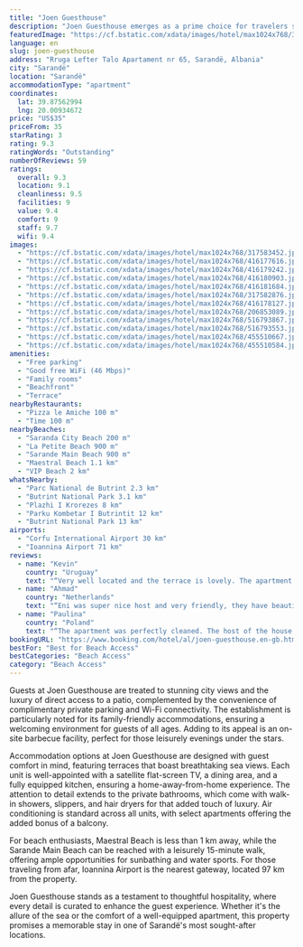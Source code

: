 ```yaml
---
title: "Joen Guesthouse"
description: "Joen Guesthouse emerges as a prime choice for travelers seeking a blend of comfort and convenience in the heart of Sarandë."
featuredImage: "https://cf.bstatic.com/xdata/images/hotel/max1024x768/317583452.jpg?k=254e08b8f0f575b1c92b034f6e64158fff4cc83d366dfde9357c29706781d3af&o=&hp=1"
language: en
slug: joen-guesthouse
address: "Rruga Lefter Talo Apartament nr 65, Sarandë, Albania"
city: "Sarandë"
location: "Sarandë"
accommodationType: "apartment"
coordinates:
  lat: 39.87562994
  lng: 20.00934672
price: "US$35"
priceFrom: 35
starRating: 3
rating: 9.3
ratingWords: "Outstanding"
numberOfReviews: 59
ratings:
  overall: 9.3
  location: 9.1
  cleanliness: 9.5
  facilities: 9
  value: 9.4
  comfort: 9
  staff: 9.7
  wifi: 9.4
images:
  - "https://cf.bstatic.com/xdata/images/hotel/max1024x768/317583452.jpg?k=254e08b8f0f575b1c92b034f6e64158fff4cc83d366dfde9357c29706781d3af&o=&hp=1"
  - "https://cf.bstatic.com/xdata/images/hotel/max1024x768/416177616.jpg?k=e8172d35cc3152c1cbfba9ab9bd50b5651cff405d52b9b2d8b92cceb5eee08a8&o=&hp=1"
  - "https://cf.bstatic.com/xdata/images/hotel/max1024x768/416179242.jpg?k=7d73c25dce977fd5850bfadbc529cb5b84edcd68a04dd2d40865df326f374146&o=&hp=1"
  - "https://cf.bstatic.com/xdata/images/hotel/max1024x768/416180903.jpg?k=ca06926afb52423b9b0065d36b02221d4f113cc12dffb4a889aea757201492f5&o=&hp=1"
  - "https://cf.bstatic.com/xdata/images/hotel/max1024x768/416181684.jpg?k=5d4d7956a9d866b891d1ed4afc9f06d14679cbc7f515fa8969a68272515a2bec&o=&hp=1"
  - "https://cf.bstatic.com/xdata/images/hotel/max1024x768/317582876.jpg?k=d689ed88df7ea25dfe622f9dc22c99a7eb3e6315659b4b4c7429894720de68fe&o=&hp=1"
  - "https://cf.bstatic.com/xdata/images/hotel/max1024x768/416178127.jpg?k=71a71ec85127376abeabf2ab483d8d242f5eb502e21331c1fb070e563ba8c780&o=&hp=1"
  - "https://cf.bstatic.com/xdata/images/hotel/max1024x768/206853089.jpg?k=1f0b115e04899faad0ce3541d0edf9bb2b02119a030247dd0893894823ce1e95&o=&hp=1"
  - "https://cf.bstatic.com/xdata/images/hotel/max1024x768/516793867.jpg?k=219438dab5750655ad16b1da62fde1e4da4fb0502365e7bf1ce6b51d49ec4e63&o=&hp=1"
  - "https://cf.bstatic.com/xdata/images/hotel/max1024x768/516793553.jpg?k=16a97370526c628b6c5dfa2a0704a5521e800ef89e7322af3849cd009c61b071&o=&hp=1"
  - "https://cf.bstatic.com/xdata/images/hotel/max1024x768/455510667.jpg?k=d2d56c8850a7d070dd5b4bf6b3f975e5dcfdb1c2b377b2c302c28e519eddf6e7&o=&hp=1"
  - "https://cf.bstatic.com/xdata/images/hotel/max1024x768/455510584.jpg?k=161db5ed42514188048c680c49fd8f28a6b4eaa57d5737e13509759f55f10d25&o=&hp=1"
amenities:
  - "Free parking"
  - "Good free WiFi (46 Mbps)"
  - "Family rooms"
  - "Beachfront"
  - "Terrace"
nearbyRestaurants:
  - "Pizza le Amiche 100 m"
  - "Time 100 m"
nearbyBeaches:
  - "Saranda City Beach 200 m"
  - "La Petite Beach 900 m"
  - "Sarande Main Beach 900 m"
  - "Maestral Beach 1.1 km"
  - "VIP Beach 2 km"
whatsNearby:
  - "Parc National de Butrint 2.3 km"
  - "Butrint National Park 3.1 km"
  - "Plazhi I Krorezes 8 km"
  - "Parku Kombetar I Butrintit 12 km"
  - "Butrint National Park 13 km"
airports:
  - "Corfu International Airport 30 km"
  - "Ioannina Airport 71 km"
reviews:
  - name: "Kevin"
    country: "Uruguay"
    text: "“Very well located and the terrace is lovely. The apartment is well equipped.”"
  - name: "Ahmad"
    country: "Netherlands"
    text: "“Eni was super nice host and very friendly, they have beautiful dog Goldi”"
  - name: "Paulina"
    country: "Poland"
    text: "“The apartment was perfectly cleaned. The host of the house was very helpful, picked us up when we couldn't find the apartment. The room had a balcony and an additional terrace with a great view of the sea and Corfu.”"
bookingURL: "https://www.booking.com/hotel/al/joen-guesthouse.en-gb.html?aid=8035640"
bestFor: "Best for Beach Access"
bestCategories: "Beach Access"
category: "Beach Access"
---
```


Guests at Joen Guesthouse are treated to stunning city views and the luxury of direct access to a patio, complemented by the convenience of complimentary private parking and Wi-Fi connectivity. The establishment is particularly noted for its family-friendly accommodations, ensuring a welcoming environment for guests of all ages. Adding to its appeal is an on-site barbecue facility, perfect for those leisurely evenings under the stars.

Accommodation options at Joen Guesthouse are designed with guest comfort in mind, featuring terraces that boast breathtaking sea views. Each unit is well-appointed with a satellite flat-screen TV, a dining area, and a fully equipped kitchen, ensuring a home-away-from-home experience. The attention to detail extends to the private bathrooms, which come with walk-in showers, slippers, and hair dryers for that added touch of luxury. Air conditioning is standard across all units, with select apartments offering the added bonus of a balcony.

For beach enthusiasts, Maestral Beach is less than 1 km away, while the Sarande Main Beach can be reached with a leisurely 15-minute walk, offering ample opportunities for sunbathing and water sports. For those traveling from afar, Ioannina Airport is the nearest gateway, located 97 km from the property.

Joen Guesthouse stands as a testament to thoughtful hospitality, where every detail is curated to enhance the guest experience. Whether it's the allure of the sea or the comfort of a well-equipped apartment, this property promises a memorable stay in one of Sarandë's most sought-after locations.